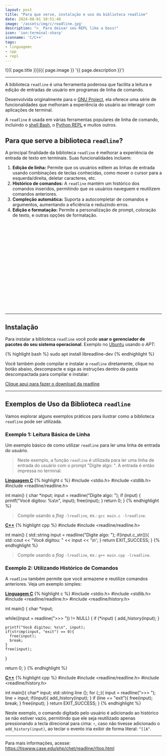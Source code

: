 ```yaml
---
layout: post
title: "Para que serve, instalação e uso da biblioteca readline"
date: 2024-08-01 10:51:48
image: '/assets/img/c/readline.jpg'
description: ">_ Para deixar seu REPL like a boss!"
icon: 'ion:terminal-sharp'
iconname: 'C/C++'
tags:
- linguagemc
- cpp
- repl
---
```


![{{ page.title }}]({{ page.image }} '{{ page.description }}')

---

A biblioteca `readline` é uma ferramenta poderosa que facilita a leitura e edição de entradas de usuário em programas de linha de comando. 

Desenvolvida originalmente para o [GNU Project](https://terminalroot.com.br/tags#gnu), ela oferece uma série de funcionalidades que melhoram a experiência do usuário ao interagir com aplicações de terminal. 

A `readline` é usada em várias ferramentas populares de linha de comando, incluindo o [shell Bash](https://terminalroot.com.br/tags#bash), o [Python REPL](https://terminalroot.com.br/tags#python) e muitos outros.

## Para que serve a biblioteca `readline`?
A principal finalidade da biblioteca `readline` é melhorar a experiência de entrada de texto em terminais. Suas funcionalidades incluem:

1.  **Edição de linha:** Permite que os usuários editem as linhas de entrada usando combinações de teclas conhecidas, como mover o cursor para a esquerda/direita, deletar caracteres, etc.
2.  **Histórico de comandos:** A `readline` mantém um histórico dos comandos inseridos, permitindo que os usuários naveguem e reutilizem comandos anteriores.
3.  **Compleção automática:** Suporta a autocompletar de comandos e argumentos, aumentando a eficiência e reduzindo erros.
4.  **Edição e formatação:** Permite a personalização de prompt, coloração de texto, e outras opções de formatação.


<!-- SQUARE - GAMES ROOT -->
<script async src="//pagead2.googlesyndication.com/pagead/js/adsbygoogle.js"></script>
<ins class="adsbygoogle"
style="display:inline-block;width:336px;height:280px"
data-ad-client="ca-pub-2838251107855362"
data-ad-slot="5351066970"></ins>
<script>
(adsbygoogle = window.adsbygoogle || []).push({});
</script>

---

## Instalação
Para instalar a biblioteca `readline` você pode **usar o gerenciador de pacotes do seu sistema operacional**. Exemplo no [Ubuntu](https://terminalroot.com.br/tags#ubuntu) usando o *APT*:

{% highlight bash %}
sudo apt install libreadline-dev
{% endhighlight %}

Você também pode compilar e instalar a `readline` diretamente, clique no botão abaixo, descompacte e siga as instruções dentro da pasta descompactada para compilar e instalar:

<a href="ftp://ftp.cwru.edu/pub/bash/readline-8.2.tar.gz" class="btn btn-danger btn-lg">Clique aqui para fazer o download da readline</a>  

---

## Exemplos de Uso da Biblioteca `readline`
Vamos explorar alguns exemplos práticos para ilustrar como a biblioteca `readline` pode ser utilizada.

### Exemplo 1: Leitura Básica de Linha
Um exemplo básico de como utilizar `readline` para ler uma linha de entrada do usuário.
> Neste exemplo, a função `readline` é utilizada para ler uma linha de entrada do usuário com o prompt "Digite algo: ". A entrada é então impressa no terminal.

**[Linguagem C](https://terminalroot.com.br/c)**
{% highlight c %}
#include <stdio.h>
#include <stdlib.h>
#include <readline/readline.h>

int main() {
  char *input;
  input = readline("Digite algo: ");
  if (input) {
    printf("Você digitou: %s\n", input);
    free(input);
  }
  return 0;
}
{% endhighlight %}
> Compile usando a *flag* `-lreadline`, ex.: `gcc main.c -lreadline`.

**[C++](https://terminalroot.com.br/tags#cpp)**
{% highlight cpp %}
#include <iostream>
#include <readline/readline.h>

int main() {
  std::string input  = readline("Digite algo: ");
  if(input.c_str()){
    std::cout << "Você digitou: " << input << '\n';
  }
  return EXIT_SUCCESS;
}
{% endhighlight %}
> Compile usando a *flag* `-lreadline`, ex.: `g++ main.cpp -lreadline`.


### Exemplo 2: Utilizando Histórico de Comandos
A `readline` também permite que você armazene e reutilize comandos anteriores. Veja um exemplo simples:

**[Linguagem C](https://terminalroot.com.br/c)**
{% highlight c %}
#include <stdio.h>
#include <stdlib.h>
#include <readline/readline.h>
#include <readline/history.h>

int main() {
  char *input;

  while((input = readline(">>> ")) != NULL) {
    if (*input) {
      add_history(input);
    }

    printf("Você digitou: %s\n", input);
    if(strcmp(input, "exit") == 0){
      free(input);
      break;
    }
    free(input);
  }

  return 0;
}
{% endhighlight %}

**[C++](https://terminalroot.com.br/cpp)**
{% highlight cpp %}
#include <iostream>
#include <readline/readline.h>
#include <readline/history.h>

int main(){
  char* input;
  std::string line {};
  for (;;){
    input = readline(">>> ");
    line = input;
    if(input){
      add_history(input);
    }
    if (line == "exit"){
      free(input);
      break;
    }
    free(input);
  }
  return EXIT_SUCCESS;
}
{% endhighlight %}

Neste exemplo, o comando digitado pelo usuário é adicionado ao histórico se não estiver vazio, permitindo que ele seja reutilizado apenas pressionando a tecla direcional para cima: `↑`, caso não tivesse adicionado o `add_history(input)`, ao teclar o evento iria exibir de forma literal: `^[[A^`.

---

Para mais informações, acesse: <https://tiswww.case.edu/php/chet/readline/rltop.html>


